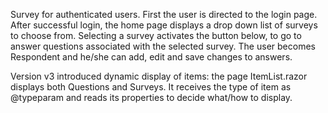 Survey for authenticated users.
First the user is directed to the login page.
After successful login, the home page displays a drop down list of surveys to choose from.
Selecting a survey activates the button below, to go to answer questions associated with the selected survey.
The user becomes Respondent and he/she can add, edit and save changes to answers.

Version v3 introduced dynamic display of items: the page ItemList.razor displays both Questions and Surveys. 
It receives the type of item as @typeparam and reads its properties to decide what/how to display.
